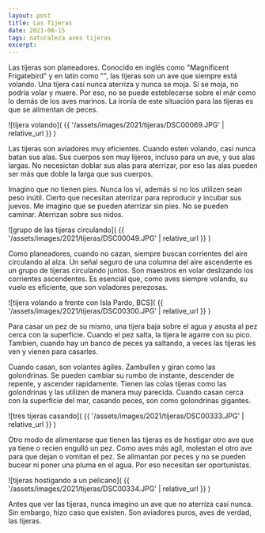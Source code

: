 ```yaml
---
layout: post
title: Las Tijeras
date: 2021-08-15
tags: naturaleza aves tijeras
excerpt:
---
```


Las tijeras son planeadores. Conocido en inglés como "Magnificent Frigatebird"
y en latín como "", las tijeras son un ave que siempre está volando.
Una tijera casi nunca aterriza y nunca se moja.
Si se moja, no podría volar y muere. Por eso, no
se puede esteblecerse sobre el már como lo demás de los aves marinos.
La ironía de este situación para las tijeras es que se alimentan de peces.

![tijera volando](
  {{ '/assets/images/2021/tijeras/DSC00069.JPG' | relative_url }}
)

Las tijeras son aviadores muy eficientes.
Cuando esten volando, casi nunca batan sus alas.
Sus cuerpos son muy lijeros, incluso para un ave, y sus alas largas.
No necesictan doblar sus alas para aterrizar, por eso las alas pueden ser
más que doble la larga que sus cuerpos.

Imagino que no tienen pies. Nunca los ví, además si no los utilizen sean
peso inútil. Cierto que necesitan aterrizar para reproducir y incubar sus
juevos. Me imagino que se pueden aterrizar sin pies. No se pueden caminar.
Aterrizan sobre sus nidos.

![grupo de las tijeras circulando](
  {{ '/assets/images/2021/tijeras/DSC00049.JPG' | relative_url }}
)

Como planeadores, cuando no cazan, siempre buscan corrientes del aire
circulando al alza. Un señal seguro de una columna del aire ascendente es
un grupo de tijeras circulando juntos. Son maestros en volar deslizando
los corrientes ascendentes. Es esenciál que, como aves siempre volando, su
vuelo es eficiente, que son voladores perezosas.

![tijera volando a frente con Isla Pardo, BCS](
  {{ '/assets/images/2021/tijeras/DSC00300.JPG' | relative_url }}
)

Para casar un pez de su mismo, una tijera baja sobre el agua y asusta al
pez cerca con la superficie. Cuando el pez salta, la tijera le agarre con su
pico. Tambien, cuando hay un banco de peces ya saltando, a veces las tijeras
les ven y vienen para casarles.

Cuando casan, son volantes ágiles. Zambullen y giran como las golondrinas.
Se pueden cambiar su rumbo de instante, descender de repente, y ascender
rapidamente.
Tienen las colas tijeras como las golondrinas y las
utilizen de manera muy parecida. Cuando casan cerca con la superficie del
mar, casando peces, son como golondrinas gigantes.

![tres tijeras casando](
  {{ '/assets/images/2021/tijeras/DSC00333.JPG' | relative_url }}
)

Otro modo de alimentarse que tienen las tijeras es de hostigar otro ave que
ya tiene o recien engulló un pez. Como aves más agil, molestan el otro ave
para que dejan o vomitan el pez. Se alimantan por peces y no se pueden bucear
ni poner una pluma en el agua. Por eso necesitan ser oportunistas.

![tijeras hostigando a un pelícano](
  {{ '/assets/images/2021/tijeras/DSC00334.JPG' | relative_url }}
)

Antes que ver las tijeras, nunca imagino un ave que no aterriza casi nunca.
Sin embargo, hizo caso que existen. Son aviadores puros, aves de verdad,
las tijeras.

